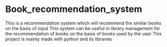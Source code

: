 # Book_recommendation_system

This is a recommendation system which will recommend the similar books on the basis of input
This system can be useful in library management for the recommendation of books on the basis of books used by the user
This project is mainly made with python and its libraries

